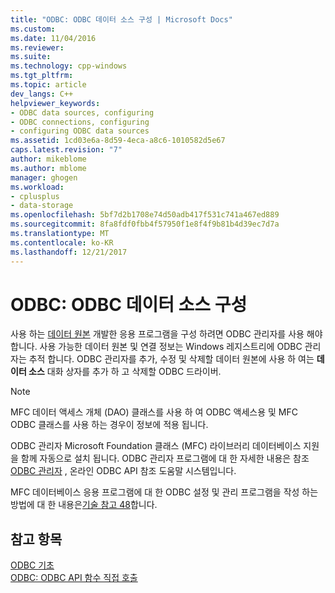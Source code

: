 ```yaml
---
title: "ODBC: ODBC 데이터 소스 구성 | Microsoft Docs"
ms.custom: 
ms.date: 11/04/2016
ms.reviewer: 
ms.suite: 
ms.technology: cpp-windows
ms.tgt_pltfrm: 
ms.topic: article
dev_langs: C++
helpviewer_keywords:
- ODBC data sources, configuring
- ODBC connections, configuring
- configuring ODBC data sources
ms.assetid: 1cd03e6a-8d59-4eca-a8c6-1010582d5e67
caps.latest.revision: "7"
author: mikeblome
ms.author: mblome
manager: ghogen
ms.workload:
- cplusplus
- data-storage
ms.openlocfilehash: 5bf7d2b1708e74d50adb417f531c741a467ed889
ms.sourcegitcommit: 8fa8fdf0fbb4f57950f1e8f4f9b81b4d39ec7d7a
ms.translationtype: MT
ms.contentlocale: ko-KR
ms.lasthandoff: 12/21/2017
---
```

# <a name="odbc-configuring-an-odbc-data-source"></a>ODBC: ODBC 데이터 소스 구성
사용 하는 [데이터 원본](../../data/odbc/data-source-odbc.md) 개발한 응용 프로그램을 구성 하려면 ODBC 관리자를 사용 해야 합니다. 사용 가능한 데이터 원본 및 연결 정보는 Windows 레지스트리에 ODBC 관리자는 추적 합니다. ODBC 관리자를 추가, 수정 및 삭제할 데이터 원본에 사용 하 여는 **데이터 소스** 대화 상자를 추가 하 고 삭제할 ODBC 드라이버.  
  
> [!NOTE]
>  MFC 데이터 액세스 개체 (DAO) 클래스를 사용 하 여 ODBC 액세스용 및 MFC ODBC 클래스를 사용 하는 경우이 정보에 적용 됩니다.  
  
 ODBC 관리자 Microsoft Foundation 클래스 (MFC) 라이브러리 데이터베이스 지원을 함께 자동으로 설치 됩니다. ODBC 관리자 프로그램에 대 한 자세한 내용은 참조 [ODBC 관리자](../../data/odbc/odbc-administrator.md) , 온라인 ODBC API 참조 도움말 시스템입니다.  
  
 MFC 데이터베이스 응용 프로그램에 대 한 ODBC 설정 및 관리 프로그램을 작성 하는 방법에 대 한 내용은[기술 참고 48](../../mfc/tn048-writing-odbc-setup-and-administration-programs.md)합니다.  
  
## <a name="see-also"></a>참고 항목  
 [ODBC 기초](../../data/odbc/odbc-basics.md)   
 [ODBC: ODBC API 함수 직접 호출](../../data/odbc/odbc-calling-odbc-api-functions-directly.md)